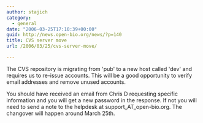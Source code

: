 ```yaml
---
author: stajich
category:
  - general
date: "2006-03-25T17:10:39+00:00"
guid: http://news.open-bio.org/news/?p=140
title: CVS server move
url: /2006/03/25/cvs-server-move/

---
```

The CVS repository is migrating from 'pub' to a new host called 'dev' and requires us to re-issue accounts. This will be a good opportunity to verify email addresses and remove unused accounts.

You should have received an email from Chris D requesting specific information and you will get a new password in the response. If not you will need to send a note to the helpdesk at support\_AT\_open-bio.org. The changover will happen around March 25th.
